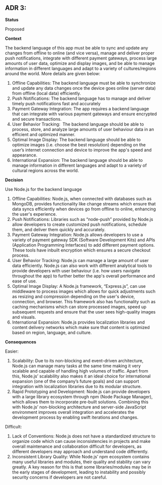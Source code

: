 ## **ADR 3:**

**Status**

Proposed

**Context**

The backend language of this app must be able to sync and update any changes from offline to online (and vice versa), manage and deliver proper push notifications, integrate with different payment gateways, process large amounts of user data, optimize and display images, and be able to manage information in different languages and adapt to a variety of cultures/regions around the world. More details are given below: 
1. Offline Capabilities: The backend language must be able to synchronize and update any data changes once the device goes online (server data) from offline (local data) efficiently.  
2. Push Notifications: The backend language has to manage and deliver timely push notifications fast and accurately 
3. Payment Gateway Integration: The app requires a backend language that can integrate with various payment gateways and ensure encrypted and secure transactions. 
4. User Behavior Tracking:  The backend language should be able to process, store, and analyze large amounts of user behaviour data in an efficient and optimized manner. 
5. Optimal Image Display: The backend language should be able to optimize images (i.e. choose the best resolution) depending on the user’s internet connection and device to improve the app's speed and appearance.  
6. International Expansion: The backend language should be able to manage information in different languages and adapt to a variety of cultural regions across the world. 

**Decision**

Use Node.js for the backend language

1. Offline Capabilities: Node.js, when connected with databases such as MongoDB, provides functionality like change streams which ensure that data syncs efficiently when devices go from offline to online, enhancing the user's experience.  
2. Push Notifications: Libraries such as “node-push” provided by Node.js allow developers to create customized push notifications, schedule them, and deliver them quickly and accurately.  
3. Payment Gateway Integration: Node.js allows developers to use a variety of payment gateway SDK (Software Development Kits) and APIs (Application Programming Interfaces) to add different payment options. These tools have inbuilt encryption which ensures a secure checkout process. 
4. User Behavior Tracking: Node.js can manage a large amount of user data efficiently. Node.js can also work with different analytical tools to provide developers with user behaviour (i.e. how users navigate throughout the app) to further better the app's overall performance and ease of use. 
5. Optimal Image Display: A Node.js framework, “Express.js”, can use middleware to process images which allows for quick adjustments such as resizing and compression depending on the user's device, connection, and browser. This framework also has functionality such as caching mechanisms which can store processed images, speed up subsequent requests and ensure that the user sees high-quality images and visuals.   
6. International Expansion: Node.js provides localization libraries and content delivery networks which make sure that content is optimized based on region, language, and culture.   

**Consequences**

Easier: 
1. Scalability: Due to its non-blocking and event-driven architecture, Node.js can manage many tasks at the same time making it very scalable and capable of handling high volumes of traffic. Apart from this, Node.js’ scalability also makes it an ideal choice for international expansion (one of the company’s future goals) and can support integration with localization libraries due to its modular structure.
2. Rapid Prototyping and Development: Node.js can provide developers with a large library ecosystem through npm (Node Package Manager), which allows them to incorporate pre-built solutions. Combining this with Node.js’ non-blocking architecture and server-side JavaScript environment improves overall integration and accelerates the development process by enabling swift iterations and changes. 

Difficult: 
1. Lack of Conventions: Node.js does not have a standardized structure to organize code which can cause inconsistencies in projects and make overall maintenance and collaboration difficult for developers, as different developers may approach and understand code differently.
2. Inconsistent Library Quality: While Node.js’ npm ecosystem contains many useful libraries and modules, their quality and stability can vary greatly. A key reason for this is that some libraries/modules may be in the early stages of development, leading to instability and possibly security concerns if developers are not careful. 
